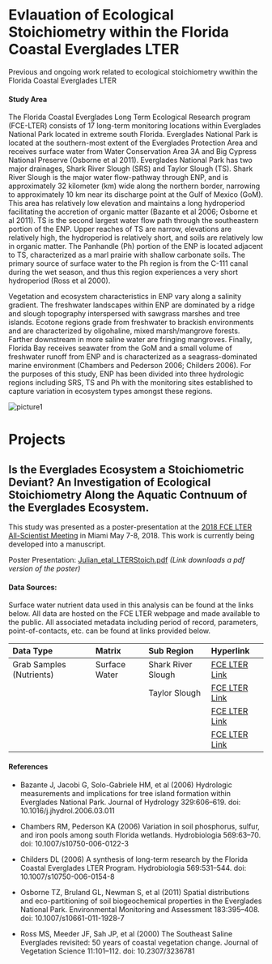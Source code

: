 # Evlauation of Ecological Stoichiometry within the Florida Coastal Everglades LTER

Previous and ongoing work related to ecological stoichiometry wwithin the Florida Coastal Everglades LTER

#### Study Area
The Florida Coastal Everglades Long Term Ecological Research program (FCE-LTER) consists of 17 long-term monitoring locations within Everglades National Park located in extreme south Florida. Everglades National Park is located at the southern-most extent of the Everglades Protection Area and receives surface water from Water Conservation Area 3A and Big Cypress National Preserve (Osborne et al 2011). Everglades National Park has two major drainages, Shark River Slough (SRS) and Taylor Slough (TS). Shark River Slough is the major water flow-pathway through ENP, and is approximately 32 kilometer (km) wide along the northern border, narrowing to approximately 10 km near its discharge point at the Gulf of Mexico (GoM). This area has relatively low elevation and maintains a long hydroperiod facilitating the accretion of organic matter (Bazante et al 2006; Osborne et al 2011). TS is the second largest water flow path through the southeastern portion of the ENP. Upper reaches of TS are narrow, elevations are relatively high, the hydroperiod is relatively short, and soils are relatively low in organic matter. The Panhandle (Ph) portion of the ENP is located adjacent to TS, characterized as a marl prairie with shallow carbonate soils. The primary source of surface water to the Ph region is from the C-111 canal during the wet season, and thus this region experiences a very short hydroperiod (Ross et al 2000).

Vegetation and ecosystem characteristics in ENP vary along a salinity gradient. The freshwater landscapes within ENP are dominated by a ridge and slough topography interspersed with sawgrass marshes and tree islands. Ecotone regions grade from freshwater to brackish environments and are characterized by oligohaline, mixed marsh/mangrove forests. Farther downstream in more saline water are fringing mangroves. Finally, Florida Bay receives seawater from the GoM and a small volume of freshwater runoff from ENP and is characterized as a seagrass-dominated marine environment (Chambers and Pederson 2006; Childers 2006). For the purposes of this study, ENP has been divided into three hydrologic regions including SRS, TS and Ph with the monitoring sites established to capture variation in ecosystem types amongst these regions.

![picture1](https://user-images.githubusercontent.com/36565183/41535171-5967e7bc-72cf-11e8-8a6c-72cf47b06f91.jpg)

# Projects

## Is the Everglades Ecosystem a Stoichiometric Deviant? An Investigation of Ecological Stoichiometry Along the Aquatic Contnuum of the Everglades Ecosystem.
This study was presented as a poster-presentation at the [2018 FCE LTER All-Scientist Meeting](http://fcelter.fiu.edu/about_us/meetings/asm2018/) in Miami May 7-8, 2018. This work is currently being developed into a manuscript. 

Poster Presentation: [Julian_etal_LTERStoich.pdf](https://github.com/SwampThingPaul/LTER_EcoStoich/files/2111138/Julian_etal_LTERStoich.pdf)  _(Link downloads a pdf version of the poster)_


#### Data Sources:
Surface water nutrient data used in this analysis can be found at the links below. All data are hosted on the FCE LTER webpage and made available to the public. All associated metadata including period of record, parameters, point-of-contacts, etc. can be found at links provided below. 

| Data Type | Matrix | Sub Region | Hyperlink | 
|:----------|:-------|:-----------|:-----|
| Grab Samples (Nutrients)| Surface Water | Shark River Slough | [FCE LTER Link](http://fcelter.fiu.edu/data/core/metadata/?datasetid=LT_ND_Grahl_002)|
| |  | Taylor Slough | [FCE LTER Link](http://fcelter.fiu.edu/data/core/metadata/?datasetid=LT_ND_Losada_002) |
| |  |  | [FCE LTER Link](http://fcelter.fiu.edu/data/core/metadata/?datasetid=LT_ND_Rondeau_002) |
| |  | | [FCE LTER Link](http://fcelter.fiu.edu/data/core/metadata/?datasetid=LT_ND_Rubio_002) |

#### References

* Bazante J, Jacobi G, Solo-Gabriele HM, et al (2006) Hydrologic measurements and implications for tree island formation within Everglades National Park. Journal of Hydrology 329:606–619. doi: 10.1016/j.jhydrol.2006.03.011

* Chambers RM, Pederson KA (2006) Variation in soil phosphorus, sulfur, and iron pools among south Florida wetlands. Hydrobiologia 569:63–70. doi: 10.1007/s10750-006-0122-3

* Childers DL (2006) A synthesis of long-term research by the Florida Coastal Everglades LTER Program. Hydrobiologia 569:531–544. doi: 10.1007/s10750-006-0154-8

* Osborne TZ, Bruland GL, Newman S, et al (2011) Spatial distributions and eco-partitioning of soil biogeochemical properties in the Everglades National Park. Environmental Monitoring and Assessment 183:395–408. doi: 10.1007/s10661-011-1928-7

* Ross MS, Meeder JF, Sah JP, et al (2000) The Southeast Saline Everglades revisited: 50 years of coastal vegetation change. Journal of Vegetation Science 11:101–112. doi: 10.2307/3236781

 
